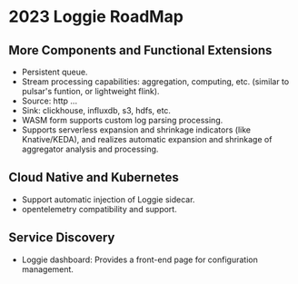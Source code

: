 # 2023 Loggie RoadMap

## More Components and Functional Extensions
- Persistent queue.
- Stream processing capabilities: aggregation, computing, etc. (similar to pulsar's funtion, or lightweight flink).
- Source: http ...
- Sink: clickhouse, influxdb, s3, hdfs, etc.
- WASM form supports custom log parsing processing.
- Supports serverless expansion and shrinkage indicators (like Knative/KEDA), and realizes automatic expansion and shrinkage of aggregator analysis and processing.

## Cloud Native and Kubernetes
- Support automatic injection of Loggie sidecar.
- opentelemetry compatibility and support.

## Service Discovery
- Loggie dashboard: Provides a front-end page for configuration management.
